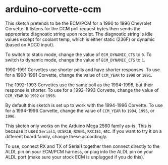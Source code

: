 # arduino-corvette-ccm
This sketch pretends to be the ECM/PCM for a 1990 to 1996 Chevrolet Corvette.
It listens for the CCM poll request bytes then sends the appropriate
diagnostic string upon receipt. The diagnostic string is idle values except for
coolant temp, which is either static (236F) or dynamic (based on ADC0 input).

To switch to static mode, change the value of `ECM_DYNAMIC_CTS` to `0`.
To switch to dynamic mode, change the value of `ECM_DYNAMIC_CTS` to `1`.

1990-1991 Corvettes use shorter polls and have shorter responses.
To use for a 1990-1991 Corvette, change the value of `CCM_YEAR` to `1990` or `1991`.

The 1992-1993 Corvettes use the same poll as the 1994-1996, but their response is shorter.
To use for a 1992-1993 Corvette, change the value of `CCM_YEAR` to `1992` or `1993`.

By default this sketch is set up to work with the 1994-1996 Corvette.
To use for a 1994-1996 Corvette, change the value of `CCM_YEAR` to `1994`, `1995`, or `1996`.

This sketch only works on the Arduino Mega 2560 family as-is.
This is because it uses `Serial1`, `UCSR1B`, `RXEN1`, `RXCIE1`, etc.
If you want to try it on a different board family, change these accordingly.

To use, connect RX and TX of Serial1 together then connect directly to the ALDL pin
on your ECM/PCM harness, or plug into the ALDL pin on your ALDL port (make sure
your stock ECM is unplugged if you do this).
